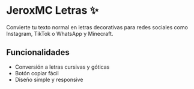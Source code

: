 # JeroxMC Letras  ✨
Convierte tu texto normal en letras decorativas para redes sociales como Instagram, TikTok o WhatsApp y Minecraft.

## Funcionalidades
- Conversión a letras cursivas y góticas
- Botón copiar fácil
- Diseño simple y responsive
